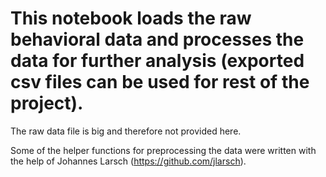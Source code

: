 # This notebook loads the raw behavioral data and processes the data for further analysis (exported csv files can be used for rest of the project). 
The raw data file is big and therefore not provided here. 

Some of the helper functions for preprocessing the data were written with the help of Johannes Larsch (https://github.com/jlarsch).

